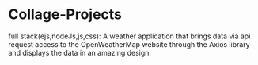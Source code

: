 # Collage-Projects
full stack(ejs,nodeJs,js,css):
A weather application that brings data via api
request access to the OpenWeatherMap
website through the Axios library and
displays the data in an amazing design.
